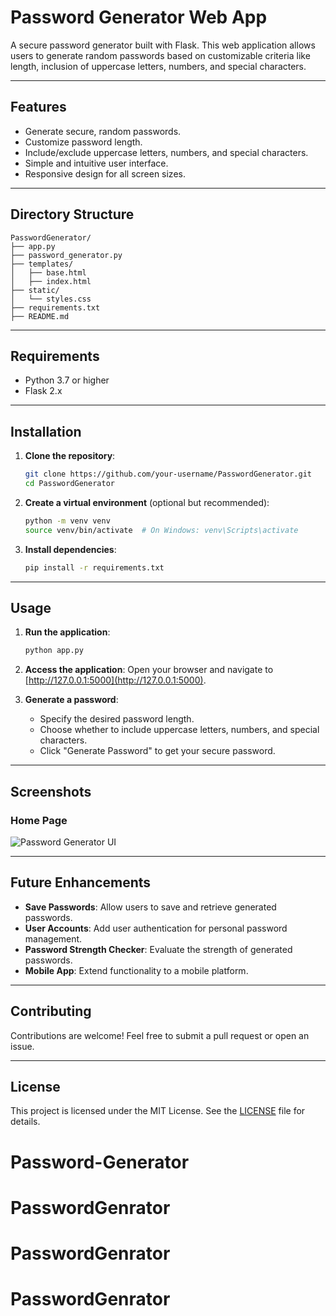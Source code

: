 # Password Generator Web App

A secure password generator built with Flask. This web application allows users to generate random passwords based on customizable criteria like length, inclusion of uppercase letters, numbers, and special characters.

---

## Features

- Generate secure, random passwords.
- Customize password length.
- Include/exclude uppercase letters, numbers, and special characters.
- Simple and intuitive user interface.
- Responsive design for all screen sizes.

---

## Directory Structure

```
PasswordGenerator/
├── app.py                 
├── password_generator.py
├── templates/
│   ├── base.html
│   ├── index.html 
├── static/
│   └── styles.css
├── requirements.txt
├── README.md
```

---

## Requirements

- Python 3.7 or higher
- Flask 2.x

---

## Installation

1. **Clone the repository**:
   ```bash
   git clone https://github.com/your-username/PasswordGenerator.git
   cd PasswordGenerator
   ```

2. **Create a virtual environment** (optional but recommended):
   ```bash
   python -m venv venv
   source venv/bin/activate  # On Windows: venv\Scripts\activate
   ```

3. **Install dependencies**:
   ```bash
   pip install -r requirements.txt
   ```

---

## Usage

1. **Run the application**:
   ```bash
   python app.py
   ```

2. **Access the application**:
   Open your browser and navigate to [http://127.0.0.1:5000](http://127.0.0.1:5000).

3. **Generate a password**:
   - Specify the desired password length.
   - Choose whether to include uppercase letters, numbers, and special characters.
   - Click "Generate Password" to get your secure password.

---

## Screenshots

### Home Page
![Password Generator UI](https://via.placeholder.com/800x400?text=Password+Generator+UI)

---

## Future Enhancements

- **Save Passwords**: Allow users to save and retrieve generated passwords.
- **User Accounts**: Add user authentication for personal password management.
- **Password Strength Checker**: Evaluate the strength of generated passwords.
- **Mobile App**: Extend functionality to a mobile platform.

---

## Contributing

Contributions are welcome! Feel free to submit a pull request or open an issue.

---

## License

This project is licensed under the MIT License. See the [LICENSE](LICENSE) file for details.
# Password-Generator
# PasswordGenrator
# PasswordGenrator
# PasswordGenrator
